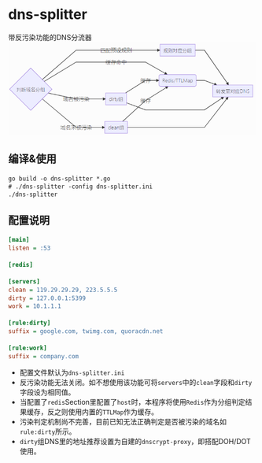 # dns-splitter
带反污染功能的DNS分流器
![](arch.png)

## 编译&使用

```shell
go build -o dns-splitter *.go
# ./dns-splitter -config dns-splitter.ini
./dns-splitter
```

## 配置说明


```ini
[main]
listen = :53

[redis]

[servers]
clean = 119.29.29.29, 223.5.5.5
dirty = 127.0.0.1:5399
work = 10.1.1.1

[rule:dirty]
suffix = google.com, twimg.com, quoracdn.net

[rule:work]
suffix = company.com
```

* 配置文件默认为`dns-splitter.ini`
* 反污染功能无法关闭。如不想使用该功能可将`servers`中的`clean`字段和`dirty`字段设为相同值。
* 当配置了`redis`Section里配置了`host`时，本程序将使用`Redis`作为分组判定结果缓存，反之则使用内置的`TTLMap`作为缓存。
* 污染判定机制尚不完善，目前已知无法正确判定是否被污染的域名如`rule:dirty`所示。
* `dirty`组DNS里的地址推荐设置为自建的`dnscrypt-proxy`，即搭配DOH/DOT使用。
